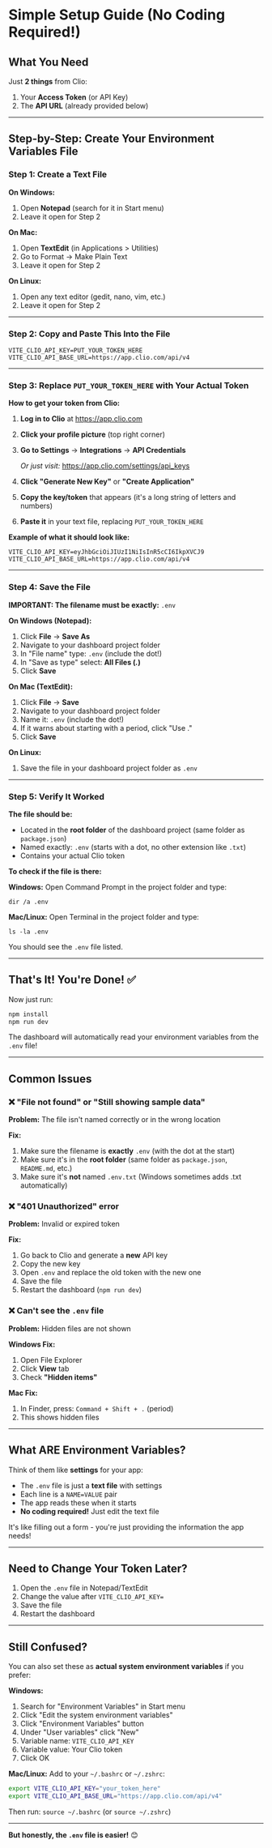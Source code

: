 # Simple Setup Guide (No Coding Required!)

## What You Need

Just **2 things** from Clio:
1. Your **Access Token** (or API Key)
2. The **API URL** (already provided below)

---

## Step-by-Step: Create Your Environment Variables File

### Step 1: Create a Text File

**On Windows:**
1. Open **Notepad** (search for it in Start menu)
2. Leave it open for Step 2

**On Mac:**
1. Open **TextEdit** (in Applications > Utilities)
2. Go to Format → Make Plain Text
3. Leave it open for Step 2

**On Linux:**
1. Open any text editor (gedit, nano, vim, etc.)
2. Leave it open for Step 2

---

### Step 2: Copy and Paste This Into the File

```
VITE_CLIO_API_KEY=PUT_YOUR_TOKEN_HERE
VITE_CLIO_API_BASE_URL=https://app.clio.com/api/v4
```

---

### Step 3: Replace `PUT_YOUR_TOKEN_HERE` with Your Actual Token

**How to get your token from Clio:**

1. **Log in to Clio** at https://app.clio.com

2. **Click your profile picture** (top right corner)

3. **Go to Settings** → **Integrations** → **API Credentials**
   
   *Or just visit:* https://app.clio.com/settings/api_keys

4. **Click "Generate New Key"** or **"Create Application"**

5. **Copy the key/token** that appears (it's a long string of letters and numbers)

6. **Paste it** in your text file, replacing `PUT_YOUR_TOKEN_HERE`

**Example of what it should look like:**
```
VITE_CLIO_API_KEY=eyJhbGciOiJIUzI1NiIsInR5cCI6IkpXVCJ9
VITE_CLIO_API_BASE_URL=https://app.clio.com/api/v4
```

---

### Step 4: Save the File

**IMPORTANT: The filename must be exactly:** `.env`

**On Windows (Notepad):**
1. Click **File** → **Save As**
2. Navigate to your dashboard project folder
3. In "File name" type: `.env` (include the dot!)
4. In "Save as type" select: **All Files (*.*)**
5. Click **Save**

**On Mac (TextEdit):**
1. Click **File** → **Save**
2. Navigate to your dashboard project folder
3. Name it: `.env` (include the dot!)
4. If it warns about starting with a period, click "Use ."
5. Click **Save**

**On Linux:**
1. Save the file in your dashboard project folder as `.env`

---

### Step 5: Verify It Worked

**The file should be:**
- Located in the **root folder** of the dashboard project (same folder as `package.json`)
- Named exactly: `.env` (starts with a dot, no other extension like `.txt`)
- Contains your actual Clio token

**To check if the file is there:**

**Windows:** Open Command Prompt in the project folder and type:
```
dir /a .env
```

**Mac/Linux:** Open Terminal in the project folder and type:
```
ls -la .env
```

You should see the `.env` file listed.

---

## That's It! You're Done! ✅

Now just run:
```bash
npm install
npm run dev
```

The dashboard will automatically read your environment variables from the `.env` file!

---

## Common Issues

### ❌ "File not found" or "Still showing sample data"

**Problem:** The file isn't named correctly or in the wrong location

**Fix:**
1. Make sure the filename is **exactly** `.env` (with the dot at the start)
2. Make sure it's in the **root folder** (same folder as `package.json`, `README.md`, etc.)
3. Make sure it's **not** named `.env.txt` (Windows sometimes adds .txt automatically)

### ❌ "401 Unauthorized" error

**Problem:** Invalid or expired token

**Fix:**
1. Go back to Clio and generate a **new** API key
2. Copy the new key
3. Open `.env` and replace the old token with the new one
4. Save the file
5. Restart the dashboard (`npm run dev`)

### ❌ Can't see the `.env` file

**Problem:** Hidden files are not shown

**Windows Fix:**
1. Open File Explorer
2. Click **View** tab
3. Check **"Hidden items"**

**Mac Fix:**
1. In Finder, press: `Command + Shift + .` (period)
2. This shows hidden files

---

## What ARE Environment Variables?

Think of them like **settings** for your app:
- The `.env` file is just a **text file** with settings
- Each line is a `NAME=VALUE` pair
- The app reads these when it starts
- **No coding required!** Just edit the text file

It's like filling out a form - you're just providing the information the app needs!

---

## Need to Change Your Token Later?

1. Open the `.env` file in Notepad/TextEdit
2. Change the value after `VITE_CLIO_API_KEY=`
3. Save the file
4. Restart the dashboard

---

## Still Confused?

You can also set these as **actual system environment variables** if you prefer:

**Windows:**
1. Search for "Environment Variables" in Start menu
2. Click "Edit the system environment variables"
3. Click "Environment Variables" button
4. Under "User variables" click "New"
5. Variable name: `VITE_CLIO_API_KEY`
6. Variable value: Your Clio token
7. Click OK

**Mac/Linux:**
Add to your `~/.bashrc` or `~/.zshrc`:
```bash
export VITE_CLIO_API_KEY="your_token_here"
export VITE_CLIO_API_BASE_URL="https://app.clio.com/api/v4"
```

Then run: `source ~/.bashrc` (or `source ~/.zshrc`)

---

**But honestly, the `.env` file is easier!** 😊
